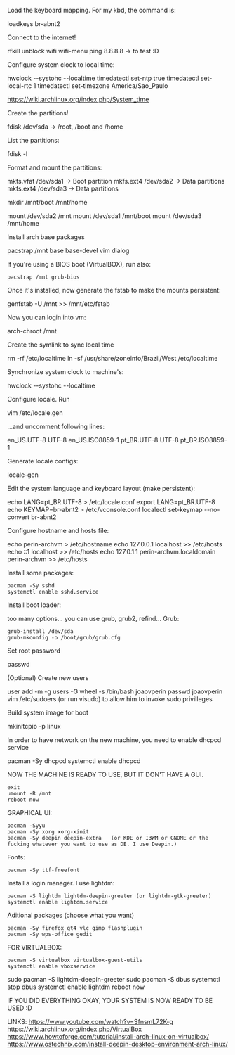 Load the keyboard mapping. For my kbd, the command is:

  loadkeys br-abnt2

Connect to the internet!

  rfkill unblock wifi
  wifi-menu
  ping 8.8.8.8            -> to test :D

Configure system clock to local time:

  hwclock --systohc --localtime
  timedatectl set-ntp true
  timedatectl set-local-rtc 1
  timedatectl set-timezone America/Sao_Paulo

https://wiki.archlinux.org/index.php/System_time

Create the partitions!

  fdisk /dev/sda          -> /root, /boot and /home

List the partitions:

  fdisk -l

Format and mount the partitions:

  mkfs.vfat /dev/sda1        -> Boot partition
  mkfs.ext4 /dev/sda2        -> Data partitions
  mkfs.ext4 /dev/sda3        -> Data partitions

  mkdir /mnt/boot /mnt/home

  mount /dev/sda2 /mnt
  mount /dev/sda1 /mnt/boot
  mount /dev/sda3 /mnt/home

Install arch base packages

  pacstrap /mnt base base-devel vim dialog

If you're using a BIOS boot (VirtualBOX), run also:

    pacstrap /mnt grub-bios

Once it's installed, now generate the fstab to make the mounts persistent:

  genfstab -U /mnt >> /mnt/etc/fstab

Now you can login into vm:

  arch-chroot /mnt

Create the symlink to sync local time

  rm -rf /etc/localtime
  ln -sf /usr/share/zoneinfo/Brazil/West /etc/localtime

Synchronize system clock to machine's:

  hwclock --systohc --localtime

Configure locale. Run

  vim /etc/locale.gen

...and uncomment following lines:

  en_US.UTF-8 UTF-8
  en_US.ISO8859-1
  pt_BR.UTF-8 UTF-8
  pt_BR.ISO8859-1

Generate locale configs:

  locale-gen

Edit the system language and keyboard layout (make persistent):

  echo LANG=pt_BR.UTF-8  > /etc/locale.conf
  export LANG=pt_BR.UTF-8
  echo KEYMAP=br-abnt2  > /etc/vconsole.conf
  localectl set-keymap --no-convert br-abnt2

Configure hostname and hosts file:

  echo perin-archvm > /etc/hostname
  echo 127.0.0.1	localhost >> /etc/hosts
  echo ::1        localhost >> /etc/hosts
  echo 127.0.1.1  perin-archvm.localdomain perin-archvm >> /etc/hosts

Install some packages:

    pacman -Sy sshd
    systemctl enable sshd.service

Install boot loader:

too many options... you can use grub, grub2, refind...
Grub:

    grub-install /dev/sda
    grub-mkconfig -o /boot/grub/grub.cfg

Set root password

  passwd

(Optional) Create new users

  user add -m -g users -G wheel -s /bin/bash joaovperin
  passwd joaovperin
  vim /etc/sudoers   (or run visudo)  to allow him to invoke sudo privilleges

Build system image for boot

  mkinitcpio -p linux

In order to have network on the new machine, you need to enable dhcpcd service

  pacman -Sy dhcpcd
  systemctl enable dhcpcd

NOW THE MACHINE IS READY TO USE, BUT IT DON'T HAVE A GUI.

    exit
    umount -R /mnt
    reboot now

GRAPHICAL UI:

    pacman -Syyu
    pacman -Sy xorg xorg-xinit
    pacman -Sy deepin deepin-extra   (or KDE or I3WM or GNOME or the fucking whatever you want to use as DE. I use Deepin.)

Fonts:

    pacman -Sy ttf-freefont

Install a login manager. I use lightdm:

    pacman -S lightdm lightdm-deepin-greeter (or lightdm-gtk-greeter)
    systemctl enable lightdm.service

Aditional packages (choose what you want)

    pacman -Sy firefox qt4 vlc gimp flashplugin
    pacman -Sy wps-office gedit

FOR VIRTUALBOX:

    pacman -S virtualbox virtualbox-guest-utils
    systemctl enable vboxservice


sudo pacman -S lightdm-deepin-greeter
sudo pacman -S dbus
systemctl stop dbus
systemctl enable lightdm
reboot now

IF YOU DID EVERYTHING OKAY, YOUR SYSTEM IS NOW READY TO BE USED :D

LINKS:
https://www.youtube.com/watch?v=SfnsmL72K-g
https://wiki.archlinux.org/index.php/VirtualBox
https://www.howtoforge.com/tutorial/install-arch-linux-on-virtualbox/
https://www.ostechnix.com/install-deepin-desktop-environment-arch-linux/
